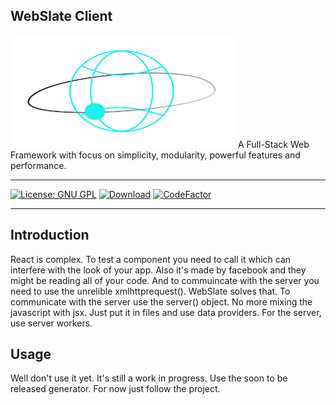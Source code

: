 ## WebSlate Client
<img alt="WebSlate-Client" src="https://github.com/MicroworldCo/WebSlateJS/blob/master/logo.png" width='360px' height="180px">
A Full-Stack Web Framework with focus on simplicity, modularity, powerful features
and performance.

* * *

[![License: GNU GPL](https://img.shields.io/badge/License-GNU%20GPL-brightgreen.svg)](https://opensource.org/licenses/GPL-3.0)
[![Download](https://img.shields.io/static/v1?label=npm%20downloads&message=Client&color=%3Cgreen%3E)](https://www.npmjs.com/package/webslate-client)
[![CodeFactor](https://www.codefactor.io/repository/github/microworldco/webslatejs/badge)](https://www.codefactor.io/repository/github/microworldco/webslatejs)

* * *

## Introduction

React is complex.
To test a component you need to call it which can interfere with the look of your app.
Also it's made by facebook and they might be reading all of your code.
And to commuincate with the server you need to use the unrelible xmlhttprequest().
WebSlate solves that.
To communicate with the server use the server() object.
No more mixing the javascript with jsx.
Just put it in files and use data providers.
For the server, use server workers.



## Usage
Well don't use it yet.
It's still a work in progress.
Use the soon to be released generator.
For now just follow the project.
